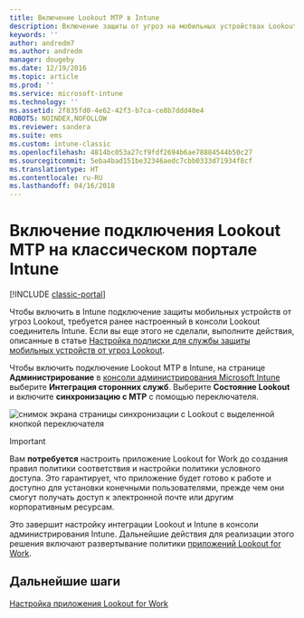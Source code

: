 ```yaml
---
title: Включение Lookout MTP в Intune
description: Включение защиты от угроз на мобильных устройствах Lookout MTP в консоли администрирования Intune
keywords: ''
author: andredm7
ms.author: andredm
manager: dougeby
ms.date: 12/19/2016
ms.topic: article
ms.prod: ''
ms.service: microsoft-intune
ms.technology: ''
ms.assetid: 2f835fd0-4e62-42f3-b7ca-ce8b7ddd40e4
ROBOTS: NOINDEX,NOFOLLOW
ms.reviewer: sandera
ms.suite: ems
ms.custom: intune-classic
ms.openlocfilehash: 4814bc053a27cf9fdf2694b6ae78884544b50c27
ms.sourcegitcommit: 5eba4bad151be32346aedc7cbb0333d71934f8cf
ms.translationtype: HT
ms.contentlocale: ru-RU
ms.lasthandoff: 04/16/2018
---
```

# <a name="enable-lookout-mtd-connection-in-the-intune-classic-portal"></a>Включение подключения Lookout MTP на классическом портале Intune

[!INCLUDE [classic-portal](../includes/classic-portal.md)]

Чтобы включить в Intune подключение защиты мобильных устройств от угроз Lookout, требуется ранее настроенный в консоли Lookout соединитель Intune.  Если вы еще этого не сделали, выполните действия, описанные в статье [Настройка подписки для службы защиты мобильных устройств от угроз Lookout](setup-your-lookout-mtd-subscription.md).

Чтобы включить подключение Lookout MTP в Intune, на странице **Администрирование** в [консоли администрирования Microsoft Intune](https://manage.microsoft.com) выберите **Интеграция сторонних служб**. Выберите **Состояние Lookout** и включите **синхронизацию с MTP** с помощью переключателя.

![снимок экрана страницы синхронизации с Lookout с выделенной кнопкой переключателя](../media/mtp/lookout-intune-synchronization.png)

>[!IMPORTANT]
> Вам **потребуется** настроить приложение Lookout for Work до создания правил политики соответствия и настройки политики условного доступа. Это гарантирует, что приложение будет готово к работе и доступно для установки конечными пользователями, прежде чем они смогут получать доступ к электронной почте или другим корпоративным ресурсам.

Это завершит настройку интеграции Lookout и Intune в консоли администрирования Intune.  Дальнейшие действия для реализации этого решения включают развертывание политики [приложений Lookout for Work](/intune-classic/deploy-use/device-threat-protection-policy).


## <a name="next-steps"></a>Дальнейшие шаги
[Настройка приложения Lookout for Work ](/intune-classic/deploy-use/device-threat-protection-apps)
